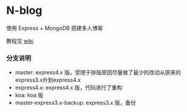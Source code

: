 N-blog
======

使用 Express + MongoDB 搭建多人博客  

教程见 [wiki](https://github.com/GeoffreyQiao/N-blog/wiki)


### 分支说明

- master: express4.x 版，受限于排版原因尽量做了最少的改动从原来的express3.x升到express4.x
- express4.x: express4.x 版，代码进行了重构
- koa: koa 版
- master-express3.x-backup: express3.x 版，备份
